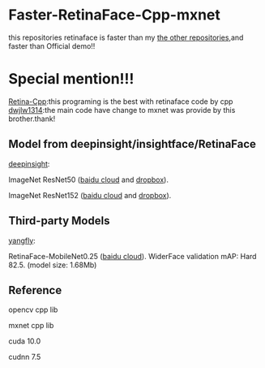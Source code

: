 # Faster-RetinaFace-Cpp-mxnet
this repositories retinaface is faster than my [the other repositories](https://github.com/ZHEQIUSHUI/Retinaface-Cpp-mxnet),and faster than Official demo!!

# Special mention!!!
[Retina-Cpp](https://github.com/Charrin/RetinaFace-Cpp):this programing is the best with retinaface code by cpp
[dwjlw1314](https://github.com/dwjlw1314):the main code have change to mxnet was provide by this brother.thank!

## Model from deepinsight/insightface/RetinaFace

[deepinsight](https://github.com/deepinsight/insightface/tree/master/RetinaFace):

 ImageNet ResNet50 ([baidu cloud](https://pan.baidu.com/s/1WAkU9ZA_j-OmzO-sdk9whA) and [dropbox](https://www.dropbox.com/s/48b850vmnaaasfl/imagenet-resnet-50.zip?dl=0)). 

 ImageNet ResNet152 ([baidu cloud](https://pan.baidu.com/s/1nzQ6CzmdKFzg8bM8ChZFQg) and [dropbox](https://www.dropbox.com/s/8ypcra4nqvm32v6/imagenet-resnet-152.zip?dl=0)).
 
 ## Third-party Models

[yangfly](https://github.com/yangfly): 

RetinaFace-MobileNet0.25 ([baidu cloud](https://pan.baidu.com/s/1P1ypO7VYUbNAezdvLm2m9w)).
WiderFace validation mAP: Hard 82.5. (model size: 1.68Mb)



## Reference

opencv cpp lib

mxnet cpp lib

cuda 10.0

cudnn 7.5
